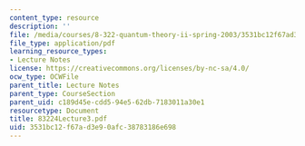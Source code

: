 ```yaml
---
content_type: resource
description: ''
file: /media/courses/8-322-quantum-theory-ii-spring-2003/3531bc12f67ad3e90afc38783186e698_83224Lecture3.pdf
file_type: application/pdf
learning_resource_types:
- Lecture Notes
license: https://creativecommons.org/licenses/by-nc-sa/4.0/
ocw_type: OCWFile
parent_title: Lecture Notes
parent_type: CourseSection
parent_uid: c189d45e-cdd5-94e5-62db-7183011a30e1
resourcetype: Document
title: 83224Lecture3.pdf
uid: 3531bc12-f67a-d3e9-0afc-38783186e698
---
```

